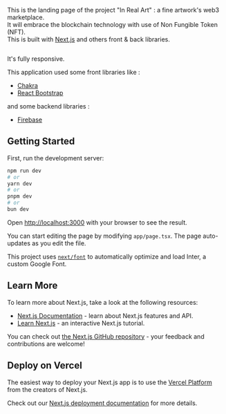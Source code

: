 This is the landing page of the project "In Real Art" : a fine artwork's web3 marketplace.<br>
It will embrace the blockchain technology with use of Non Fungible Token (NFT).<br>
This is built with [Next.js](https://nextjs.org/) and others front & back libraries.<br>

<img src="./public/img/Landing_IRA.png" alt="" title="">

It's fully responsive.

This application used some front libraries like : 
 - [Chakra](https://chakra-ui.com/)
 - [React Bootstrap](https://react-bootstrap.netlify.app/)


and some backend libraries : 

 - [Firebase](https://firebase.google.com/)

## Getting Started

First, run the development server:

```bash
npm run dev
# or
yarn dev
# or
pnpm dev
# or
bun dev
```

Open [http://localhost:3000](http://localhost:3000) with your browser to see the result.

You can start editing the page by modifying `app/page.tsx`. The page auto-updates as you edit the file.

This project uses [`next/font`](https://nextjs.org/docs/basic-features/font-optimization) to automatically optimize and load Inter, a custom Google Font.

## Learn More

To learn more about Next.js, take a look at the following resources:

- [Next.js Documentation](https://nextjs.org/docs) - learn about Next.js features and API.
- [Learn Next.js](https://nextjs.org/learn) - an interactive Next.js tutorial.

You can check out [the Next.js GitHub repository](https://github.com/vercel/next.js/) - your feedback and contributions are welcome!

## Deploy on Vercel

The easiest way to deploy your Next.js app is to use the [Vercel Platform](https://vercel.com/new?utm_medium=default-template&filter=next.js&utm_source=create-next-app&utm_campaign=create-next-app-readme) from the creators of Next.js.

Check out our [Next.js deployment documentation](https://nextjs.org/docs/deployment) for more details.
